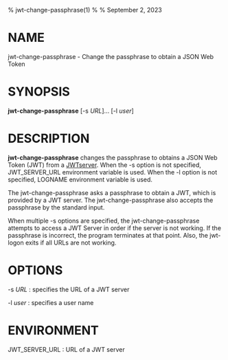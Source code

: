 % jwt-change-passphrase(1)
%
% September 2, 2023

# NAME

jwt-change-passphrase - Change the passphrase to obtain a JSON Web Token

# SYNOPSIS

**jwt-change-passphrase** [-s _URL_]... [-l _user_]

# DESCRIPTION

**jwt-change-passphrase** changes the passphrase to obtains a JSON Web Token (JWT)
from a [JWTserver](https://github.com/oss-tsukuba/jwt-server.git).
When the -s option is not specified,
JWT_SERVER_URL environment variable is used.  When the -l option is
not specified, LOGNAME environment variable is used.

The jwt-change-passphrase asks a passphrase to obtain a JWT, which
is provided by a JWT server.  The jwt-change-passphrase also accepts the
passphrase by the standard input.

When multiple -s options are specified, the jwt-change-passphrase attempts to
access a JWT Server in order if the server is not working.
If the passphrase is incorrect, the program terminates at that point.
Also, the jwt-logon exits if all URLs are not working.

# OPTIONS

-s _URL_
: specifies the URL of a JWT server

-l _user_
: specifies a user name

# ENVIRONMENT

JWT_SERVER_URL
: URL of a JWT server
